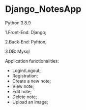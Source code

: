 # Django_NotesApp
Python 3.8.9 

1.Front-End: Django;

2.Back-End: Pyhton;

3.DB: Mysql

Application functionalities:

- Login/Logout;
- Registration;
- Create a new note;
- View note;
- Edit note;
- Delete note;
- Upload an image;
